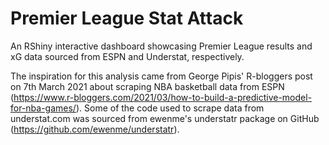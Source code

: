 # Premier League Stat Attack
An RShiny interactive dashboard showcasing Premier League results and xG data sourced from ESPN and Understat, respectively.

The inspiration for this analysis came from George Pipis' R-bloggers post on 7th March 2021 about scraping NBA basketball data from ESPN (https://www.r-bloggers.com/2021/03/how-to-build-a-predictive-model-for-nba-games/). Some of the code used to scrape data from understat.com was sourced from ewenme's understatr package on GitHub (https://github.com/ewenme/understatr).

